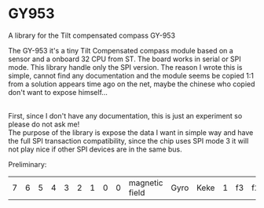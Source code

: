 # GY953
A library for the Tilt compensated compass GY-953

The GY-953 it's a tiny Tilt Compensated compass module based on a sensor and a onboard 32 CPU from ST. The board works in serial or SPI mode.
This library handle only the SPI version.
The reason I wrote this is simple, cannot find any documentation and the module seems be copied 1:1 from a solution appears time ago on the net, maybe the chinese who copied don't want to expose himself...<br><br>

First, since I don't have any documentation, this is just an experiment so please do not ask me!<br>
The purpose of the library is expose the data I want in simple way and have the full SPI transaction compatibility, since the chip uses SPI mode 3 it will not play nice if other SPI devices are in the same bus.



Preliminary:<br>

<table>
<tr>
<td>7</td><td>6</td><td>5</td><td>4</td><td>3</td><td>2</td><td>1</td><td>0</td>
<td>0</td><td>magnetic field</td><td>Gyro</td><td>Keke</td><td>1</td><td>f3</td><td>f2</td><td>f1</td>
</tr>
</table>
